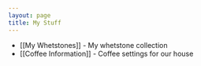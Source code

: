 ```yaml
---
layout: page
title: My Stuff
---
```

- [[My Whetstones]] - My whetstone collection
- [[Coffee Information]] - Coffee settings for our house